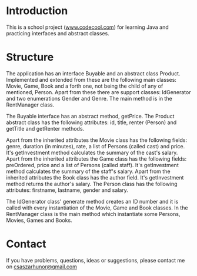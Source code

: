 Introduction
============

This is a school project (www.codecool.com) for learning Java and practicing interfaces and abstract classes.


Structure
====================================

The application has an interface Buyable and an abstract class Product. Implemented and extended from these are the 
following main classes: Movie, Game, Book and a forth one, not being the child of any of mentioned, Person. Apart from 
these there are support classes: IdGenerator and two enumerations Gender and Genre. The main method is in the 
RentManager class.

The Buyable interface has an abstract method, getPrice.
The Product abstract class has the following attributes: id, title, renter (Person) and getTitle and getRenter methods.

Apart from the inherited attributes the Movie class has the following fields: genre, duration (in minutes), rate, a list 
of Persons (called cast) and price. It's getInvestment method calculates the summary of the cast's salary. 
Apart from the inherited attributes the Game class has the following fields: preOrdered, price and a list 
of Persons (called staff). It's getInvestment method calculates the summary of the staff's salary.
Apart from the inherited attributes the Book class has the author field. It's getInvestment method returns the author's 
salary.
The Person class has the following attributes: firstname, lastname, gender and salary.

The IdGenerator class' generate method creates an ID number and it is called with every instantiation of the Movie, Game 
and Book classes.
In the RentManager class is the main method which instantiate some Persons, Movies, Games and Books.


Contact
========================================

If you have problems, questions, ideas or suggestions, please contact me on csaszarhunor@gmail.com
